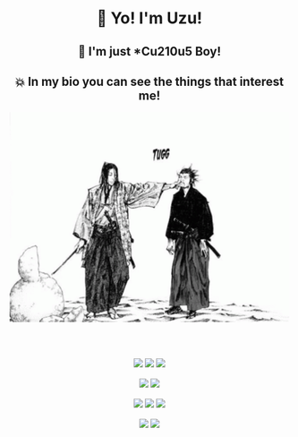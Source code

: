 <h2></h2>
<h1 align="center"> 👋 Yo! I'm Uzu! </h1> 
<h2 align="center"> 🤡 I'm just *Cu210u5 Boy! </h2> 
<h2 align ="center">💥 In my bio you can see the things that interest me! </h2>
<p align="center"><img width = 500 src="meme.gif"></p>
<br></br>

<p align="center">
    <img src="https://img.shields.io/badge/Linux-FCC624?style=for-the-badge&logo=linux&logoColor=black">
    <img src="https://img.shields.io/badge/Red%20Hat-EE0000?style=for-the-badge&logo=redhat&logoColor=white">
    <img src="https://img.shields.io/badge/Fedora-294172?style=for-the-badge&logo=fedora&logoColor=white">
  <br></br>
    <img src="https://img.shields.io/badge/Vim-019733.svg?style=for-the-badge&logo=Vim&logoColor=white">
    <img src="https://img.shields.io/badge/Sublime%20Text-FF9800.svg?style=for-the-badge&logo=Sublime-Text&logoColor=white">
  <br></br>
    <img src="https://img.shields.io/badge/_-ASM-6E4C13.svg?style=for-the-badge">
    <img src="https://img.shields.io/badge/c-%2300599C.svg?style=for-the-badge&logo=c&logoColor=white">
    <img src="https://img.shields.io/badge/c++-%2300599C.svg?style=for-the-badge&logo=c%2B%2B&logoColor=white">
  <br></br>
    <img src="https://github-readme-stats.vercel.app/api?username=hellouzu&theme=tokyonight">
    <img src="https://github-readme-stats.vercel.app/api/top-langs/?username=hellouzu&theme=tokyonight">
</p>

